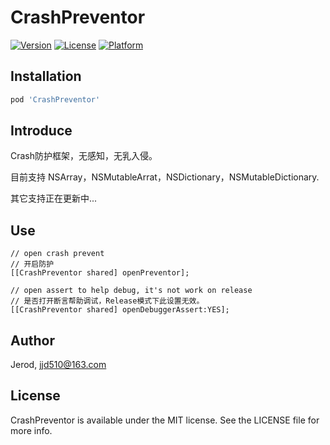 # CrashPreventor

[![Version](https://img.shields.io/cocoapods/v/RJSBridge.svg?style=flat)](https://cocoapods.org/pods/RJSBridge)
[![License](https://img.shields.io/cocoapods/l/CrashPreventor.svg?style=flat)](https://cocoapods.org/pods/RJSBridge)
[![Platform](https://img.shields.io/cocoapods/p/CrashPreventor.svg?style=flat)](https://cocoapods.org/pods/CrashPreventor)



## Installation

```ruby
pod 'CrashPreventor'
```

## Introduce

Crash防护框架，无感知，无乳入侵。

目前支持 NSArray，NSMutableArrat，NSDictionary，NSMutableDictionary.

其它支持正在更新中...

## Use

```objc
// open crash prevent
// 开启防护
[[CrashPreventor shared] openPreventor];

// open assert to help debug, it's not work on release
// 是否打开断言帮助调试，Release模式下此设置无效。
[[CrashPreventor shared] openDebuggerAssert:YES];
```



## Author

Jerod, jjd510@163.com

## License

CrashPreventor is available under the MIT license. See the LICENSE file for more info.
